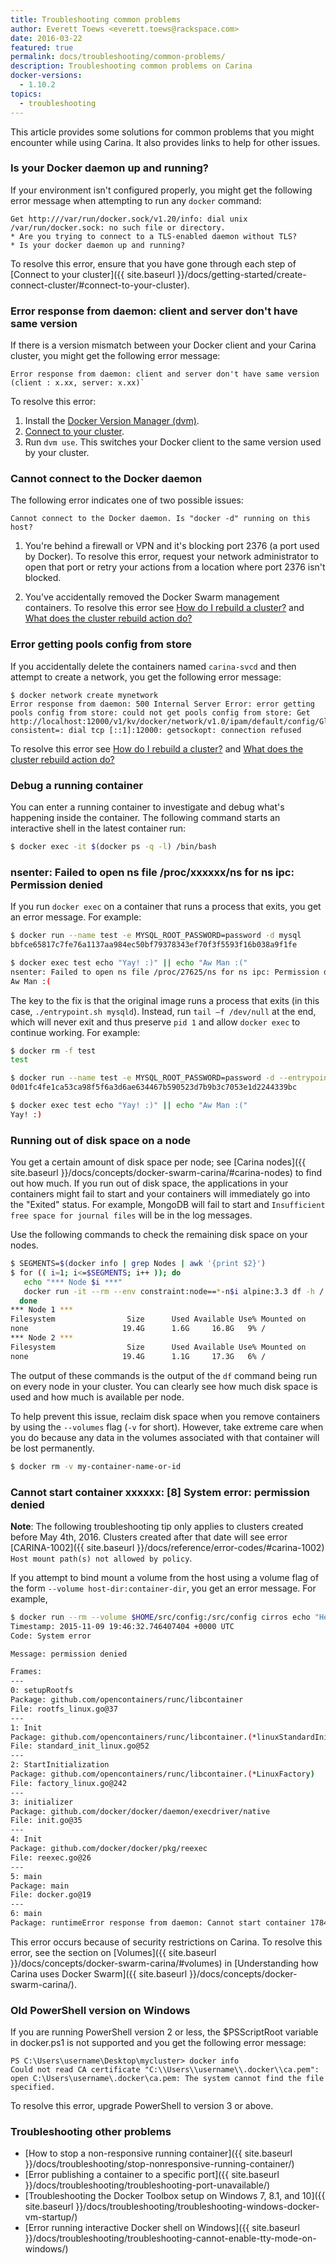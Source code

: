 ```yaml
---
title: Troubleshooting common problems
author: Everett Toews <everett.toews@rackspace.com>
date: 2016-03-22
featured: true
permalink: docs/troubleshooting/common-problems/
description: Troubleshooting common problems on Carina
docker-versions:
  - 1.10.2
topics:
  - troubleshooting
---
```


This article provides some solutions for common problems that you might encounter while using Carina. It also provides links to help for other issues.

### Is your Docker daemon up and running?

If your environment isn't configured properly, you might get the following error message when attempting to run any `docker` command:

```
Get http:///var/run/docker.sock/v1.20/info: dial unix /var/run/docker.sock: no such file or directory.
* Are you trying to connect to a TLS-enabled daemon without TLS?
* Is your docker daemon up and running?
```

To resolve this error, ensure that you have gone through each step of [Connect to your cluster]({{ site.baseurl }}/docs/getting-started/create-connect-cluster/#connect-to-your-cluster).

### Error response from daemon: client and server don't have same version

If there is a version mismatch between your Docker client and your Carina cluster, you might get the following error message:

```
Error response from daemon: client and server don't have same version (client : x.xx, server: x.xx)`
```

To resolve this error:

1. Install the [Docker Version Manager (dvm)][dvm].
2. [Connect to your cluster][carina-creds].
3. Run `dvm use`. This switches your Docker client to the same version used by your cluster.

### Cannot connect to the Docker daemon

The following error indicates one of two possible issues:

```
Cannot connect to the Docker daemon. Is "docker -d" running on this host?
```  

1. You're behind a firewall or VPN and it's blocking port 2376 (a port used by Docker). To resolve this error, request your network administrator to open that port or retry your actions from a location where port 2376 isn't blocked.

2. You've accidentally removed the Docker Swarm management containers. To resolve this error see [How do I rebuild a cluster?][rebuild] and [What does the cluster rebuild action do?][rebuild-do]

### Error getting pools config from store

If you accidentally delete the containers named `carina-svcd` and then attempt
to create a network, you get the following error message:

```
$ docker network create mynetwork
Error response from daemon: 500 Internal Server Error: error getting pools config from store: could not get pools config from store: Get http://localhost:12000/v1/kv/docker/network/v1.0/ipam/default/config/GlobalDefault/?consistent=: dial tcp [::1]:12000: getsockopt: connection refused
```

To resolve this error see [How do I rebuild a cluster?][rebuild] and [What does the cluster rebuild action do?][rebuild-do]

### Debug a running container

You can enter a running container to investigate and debug what's happening inside the container. The following command starts an interactive shell in the latest container run:

```bash
$ docker exec -it $(docker ps -q -l) /bin/bash
```

### nsenter: Failed to open ns file /proc/xxxxxx/ns for ns ipc: Permission denied

If you run `docker exec` on a container that runs a process that exits, you get an error message. For example:

```bash
$ docker run --name test -e MYSQL_ROOT_PASSWORD=password -d mysql
bbfce65817c7fe76a1137aa984ec50bf79378343ef70f3f5593f16b038a9f1fe

$ docker exec test echo "Yay! :)" || echo "Aw Man :("
nsenter: Failed to open ns file /proc/27625/ns for ns ipc: Permission denied
Aw Man :(
```

The key to the fix is that the original image runs a process that exits (in this case, `./entrypoint.sh mysqld`). Instead, run `tail –f /dev/null` at the end, which will never exit and thus preserve `pid 1` and allow `docker exec` to continue working. For example:

```bash
$ docker rm -f test
test

$ docker run --name test -e MYSQL_ROOT_PASSWORD=password -d --entrypoint /bin/bash mysql -c "./entrypoint.sh mysqld && tail -f /dev/null"
0d01fc4fe1ca53ca98f5f6a3d6ae634467b590523d7b9b3c7053e1d2244339bc

$ docker exec test echo "Yay! :)" || echo "Aw Man :("
Yay! :)
```

### Running out of disk space on a node

You get a certain amount of disk space per node; see [Carina nodes]({{ site.baseurl }}/docs/concepts/docker-swarm-carina/#carina-nodes) to find out how much. If you run out of disk space, the applications in your containers might fail to start and your containers will immediately go into the "Exited" status. For example, MongoDB will fail to start and `Insufficient free space for journal files` will be in the log messages.

Use the following commands to check the remaining disk space on your nodes.

```bash
$ SEGMENTS=$(docker info | grep Nodes | awk '{print $2}')
$ for (( i=1; i<=$SEGMENTS; i++ )); do
   echo "*** Node $i ***"
   docker run -it --rm --env constraint:node==*-n$i alpine:3.3 df -h /
  done
*** Node 1 ***
Filesystem                Size      Used Available Use% Mounted on
none                     19.4G      1.6G     16.8G   9% /
*** Node 2 ***
Filesystem                Size      Used Available Use% Mounted on
none                     19.4G      1.1G     17.3G   6% /
```

The output of these commands is the output of the `df` command being run on every node in your cluster. You can clearly see how much disk space is used and how much is available per node.

To help prevent this issue, reclaim disk space when you remove containers by using the `--volumes` flag (`-v` for short). However, take extreme care when you do because any data in the volumes associated with that container will be lost permanently.

```bash
$ docker rm -v my-container-name-or-id
```

### Cannot start container xxxxxx: [8] System error: permission denied

**Note**: The following troubleshooting tip only applies to clusters created before May 4th, 2016. Clusters created after that date will see error [CARINA-1002]({{ site.baseurl }}/docs/reference/error-codes/#carina-1002) `Host mount path(s) not allowed by policy`.

If you attempt to bind mount a volume from the host using a volume flag of the form `--volume host-dir:container-dir`, you get an error message. For example,

```bash
$ docker run --rm --volume $HOME/src/config:/src/config cirros echo "Hello"
Timestamp: 2015-11-09 19:46:32.746407404 +0000 UTC
Code: System error

Message: permission denied

Frames:
---
0: setupRootfs
Package: github.com/opencontainers/runc/libcontainer
File: rootfs_linux.go@37
---
1: Init
Package: github.com/opencontainers/runc/libcontainer.(*linuxStandardInit)
File: standard_init_linux.go@52
---
2: StartInitialization
Package: github.com/opencontainers/runc/libcontainer.(*LinuxFactory)
File: factory_linux.go@242
---
3: initializer
Package: github.com/docker/docker/daemon/execdriver/native
File: init.go@35
---
4: Init
Package: github.com/docker/docker/pkg/reexec
File: reexec.go@26
---
5: main
Package: main
File: docker.go@19
---
6: main
Package: runtimeError response from daemon: Cannot start container 1784f91f2f2cbd88c0eab24d24f7cfa7b7bf9cc882b28d02509e23238648c786: [8] System error: permission denied
```

This error occurs because of security restrictions on Carina. To resolve this error, see the section on [Volumes]({{ site.baseurl }}/docs/concepts/docker-swarm-carina/#volumes) in [Understanding how Carina uses Docker Swarm]({{ site.baseurl }}/docs/concepts/docker-swarm-carina/).

### Old PowerShell version on Windows

If you are running PowerShell version 2 or less, the $PSScriptRoot variable in docker.ps1 is not supported and you get the following error message:

```
PS C:\Users\username\Desktop\mycluster> docker info
Could not read CA certificate "C:\\Users\\username\\.docker\\ca.pem": open C:\Users\username\.docker\ca.pem: The system cannot find the file specified.
```

To resolve this error, upgrade PowerShell to version 3 or above.

### Troubleshooting other problems

* [How to stop a non-responsive running container]({{ site.baseurl }}/docs/troubleshooting/stop-nonresponsive-running-container/)
* [Error publishing a container to a specific port]({{ site.baseurl }}/docs/troubleshooting/troubleshooting-port-unavailable/)
* [Troubleshooting the Docker Toolbox setup on Windows 7, 8.1, and 10]({{ site.baseurl }}/docs/troubleshooting/troubleshooting-windows-docker-vm-startup/)
* [Error running interactive Docker shell on Windows]({{ site.baseurl }}/docs/troubleshooting/troubleshooting-cannot-enable-tty-mode-on-windows/)

[dvm]: {{site.baseurl}}/docs/reference/docker-version-manager/
[carina-creds]: {{site.baseurl}}/docs/getting-started/create-connect-cluster/#connect-to-your-cluster
[rebuild]: {{site.baseurl}}/docs/reference/faq/#how-do-i-rebuild-a-cluster
[rebuild-do]: {{site.baseurl}}/docs/reference/faq/#what-does-the-cluster-rebuild-action-do
